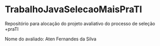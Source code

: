 # TrabalhoJavaSelecaoMaisPraTI
Repositório para alocação do projeto avaliativo do processo de seleção +praTI

Nome do avaliado: Aten Fernandes da Silva
